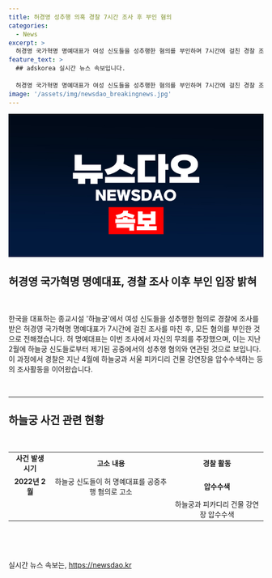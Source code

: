 ```yaml
---
title: 허경영 성추행 의혹 경찰 7시간 조사 후 부인 혐의
categories:
  - News
excerpt: >
  허경영 국가혁명 명예대표가 여성 신도들을 성추행한 혐의를 부인하며 7시간에 걸친 경찰 조사를 받았습니다. 이는 지난 2월 하늘궁 신도들이 혐의를 제기한 뒤, 경찰이 관련 시설을 수색한 사안과 연결됩니다. 허 명예대표의 부인과 관련된 최신 소식을 요약했습니다.
feature_text: >
  ## adskorea 실시간 뉴스 속보입니다.

  허경영 국가혁명 명예대표가 여성 신도들을 성추행한 혐의를 부인하며 7시간에 걸친 경찰 조사를 받았습니다. 이는 지난 2월 하늘궁 신도들이 혐의를 제기한 뒤, 경찰이 관련 시설을 수색한 사안과 연결됩니다. 허 명예대표의 부인과 관련된 최신 소식을 요약했습니다.
image: '/assets/img/newsdao_breakingnews.jpg'
---
```


<p><img src="/assets/img/newsdao_breakingnews.jpg" alt="adskorea 속보" /></p>

<h2 data-ke-size="size26">허경영 국가혁명 명예대표, 경찰 조사 이후 부인 입장 밝혀</h2>

<p data-ke-size="size16">&nbsp;</p>

<p>한국을 대표하는 종교시설 '하늘궁'에서 여성 신도들을 성추행한 혐의로 경찰에 조사를 받은 허경영 국가혁명 명예대표가 7시간에 걸친 조사를 마친 후, 모든 혐의를 부인한 것으로 전해졌습니다. 허 명예대표는 이번 조사에서 자신의 무죄를 주장했으며, 이는 지난 2월에 하늘궁 신도들로부터 제기된 공중에서의 성추행 혐의와 연관된 것으로 보입니다. 이 과정에서 경찰은 지난 4월에 하늘궁과 서울 피카디리 건물 강연장을 압수수색하는 등의 조사활동을 이어왔습니다.</p></p>

<p data-ke-size="size16">&nbsp;</p>

<hr>

<h2 data-ke-size="size26">하늘궁 사건 관련 현황</h2>

<p data-ke-size="size16">&nbsp;</p>

<table>
    <tbody>
        <tr>
            <td style="text-align: center; height: 17px;"><b>사건 발생 시기</b></td>
            <td style="text-align: center; height: 17px;"><b>고소 내용</b></td>
            <td style="text-align: center; height: 17px;"><b>경찰 활동</b></td>
        </tr>
        <tr>
            <td style="text-align: center; height: 17px;"><b>2022년 2월</b></td>
            <td style="text-align: center; height: 17px;">하늘궁 신도들이 허 명예대표를 공중추행 혐의로 고소</td>
            <td style="text-align: center; height: 17px;"><b>압수수색</b></td>
        </tr>
        <tr>
            <td style="text-align: center; height: 17px;"></td>
            <td style="text-align: center; height: 17px;"></td>
            <td style="text-align: center; height: 17px;">하늘궁과 피카디리 건물 강연장 압수수색</td>
        </tr>
    </tbody>
</table>

<p data-ke-size="size16">&nbsp;</p>

<p data-ke-size="size16">&nbsp;</p>
실시간 뉴스 속보는, <a href="https://newsdao.kr" rel="dofollow">https://newsdao.kr</a>



